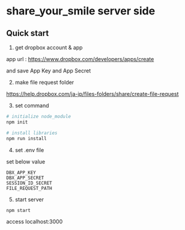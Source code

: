 # share_your_smile server side

## Quick start

1. get dropbox account & app

  app url : https://www.dropbox.com/developers/apps/create

  and save App Key and App Secret

2. make file request folder

  https://help.dropbox.com/ja-jp/files-folders/share/create-file-request

3. set command

```bash
# initialize node_module
npm init

# install libraries
npm run install
```

4. set .env file

  set below value

```
DBX_APP_KEY
DBX_APP_SECRET
SESSION_ID_SECRET
FILE_REQUEST_PATH
```

5. start server

```bash
npm start
```

  access localhost:3000